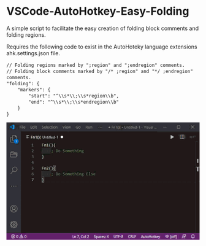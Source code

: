 # VSCode-AutoHotkey-Easy-Folding

A simple script to facilitate the easy creation of folding block comments and folding regions.

Requires the following code to exist in the AutoHoteky language extensions ahk.settings.json file.

    // Folding regions marked by ";region" and ";endregion" comments.
    // Folding block comments marked by "/* ;region" and "*/ ;endregion" comments.
    "folding": {
        "markers": {
            "start": "^\\s*\\;\\s*region\\b",
            "end": "^\\s*\\;\\s*endregion\\b"
        }
    }

![](EasyFolding.gif)
